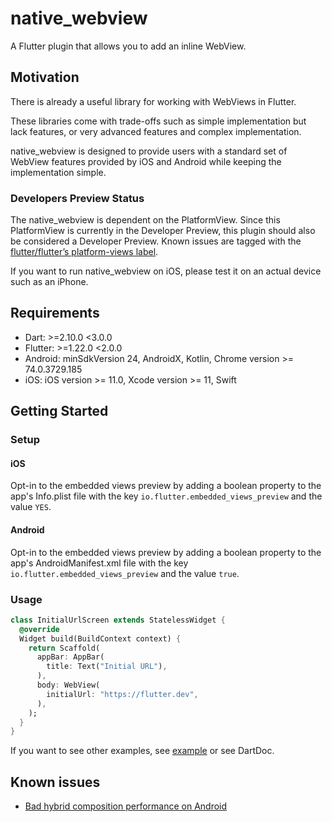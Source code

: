 # native_webview

A Flutter plugin that allows you to add an inline WebView.

## Motivation

There is already a useful library for working with WebViews in Flutter.

These libraries come with trade-offs such as simple implementation but lack features, or very advanced features and complex implementation.

native_webview is designed to provide users with a standard set of WebView features provided by iOS and Android while keeping the implementation simple.

### Developers Preview Status

The native_webview is dependent on the PlatformView. Since this PlatformView is currently in the Developer Preview, this plugin should also be considered a Developer Preview.
Known issues are tagged with the  [flutter/flutter’s platform-views label](https://github.com/flutter/flutter/labels/a%3A%20platform-views). 

If you want to run native_webview on iOS, please test it on an actual device such as an iPhone.

## Requirements

- Dart: >=2.10.0 <3.0.0
- Flutter: >=1.22.0 <2.0.0
- Android: minSdkVersion 24, AndroidX, Kotlin, Chrome version >= 74.0.3729.185
- iOS: iOS version >= 11.0, Xcode version >= 11, Swift

## Getting Started

### Setup

#### iOS

Opt-in to the embedded views preview by adding a boolean property to the app's Info.plist file with the key `io.flutter.embedded_views_preview` and the value `YES`.

#### Android

Opt-in to the embedded views preview by adding a boolean property to the app's AndroidManifest.xml file with the key `io.flutter.embedded_views_preview` and the value `true`.

### Usage

```dart
class InitialUrlScreen extends StatelessWidget {
  @override
  Widget build(BuildContext context) {
    return Scaffold(
      appBar: AppBar(
        title: Text("Initial URL"),
      ),
      body: WebView(
        initialUrl: "https://flutter.dev",
      ),
    );
  }
}
```

If you want to see other examples, see [example](./example) or see DartDoc.

## Known issues

- [Bad hybrid composition performance on Android](https://github.com/flutter/flutter/issues/62303)
